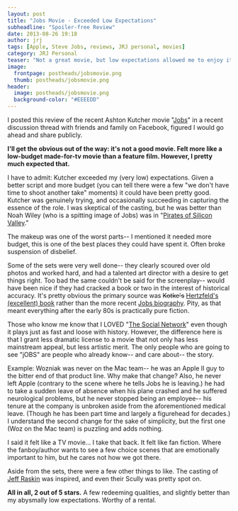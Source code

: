 ```yaml
---
layout: post
title: "Jobs Movie - Exceeded Low Expectations"
subheadline: "Spoiler-free Review"
date: 2013-08-26 19:18
author: jrj
tags: [Apple, Steve Jobs, reviews, JRJ personal, movies]
category: JRJ Personal
teaser: "Not a great movie, but low expectations allowed me to enjoy it anyway…"
image:
  frontpage: postheads/jobsmovie.png
  thumb: postheads/jobsmovie.png
header:
  image: postheads/jobsmovie.png
  background-color: "#EEEEDD"
---
```

I posted this review of the recent Ashton Kutcher movie "[Jobs](http://www.imdb.com/title/tt2357129/?ref_=fn_al_tt_1)" in a recent discussion thread with friends and family on Facebook, figured I would go ahead and share publicly.

**I'll get the obvious out of the way: it's not a good movie. Felt more like a low-budget made-for-tv movie than a feature film. However, I pretty much expected that.**

I have to admit: Kutcher exceeded my (very low) expectations. Given a better script and more budget (you can tell there were a few "we don't have time to shoot another take" moments) it could have been pretty good. Kutcher was genuinely trying, and occasionally succeeding in capturing the essence of the role. I was skeptical of the casting, but he was better than Noah Wiley (who is a spitting image of Jobs) was in "[Pirates of Silicon Valley](http://www.imdb.com/title/tt0168122/)."

The makeup was one of the worst parts-- I mentioned it needed more budget, this is one of the best places they could have spent it. Often broke suspension of disbelief.

Some of the sets were very well done-- they clearly scoured over old photos and worked hard, and had a talented art director with a desire to get things right. Too bad the same couldn't be said for the screenplay-- would have been nice if they had cracked a book or two in the interest of historical accuracy. It's pretty obvious the primary source was ~~Kotke's~~ [Hertzfeld's (excellent) book](http://www.folklore.org/index.py) rather than the more recent [Jobs biography](http://www.amazon.com/Steve-Jobs-Walter-Isaacson/dp/1451648537/jrj-20). Pity, as that meant everything after the early 80s is practically pure fiction.

Those who know me know that I LOVED "[The Social Network](http://www.imdb.com/title/tt1285016/)" even though it plays just as fast and loose with history. However, the difference here is that I grant less dramatic license to a movie that not only has less mainstream appeal, but less artistic merit. The only people who are going to see "jOBS" are people who already know-- and care about-- the story.

Example: Wozniak was never on the Mac team-- he was an Apple II guy to the bitter end of that product line. Why make that change? Also, he never left Apple (contrary to the scene where he tells Jobs he is leaving.) he had to take a sudden leave of absence when his plane crashed and he suffered neurological problems, but he never stopped being an employee-- his tenure at the company is unbroken aside from the aforementioned medical leave. (Though he has been part time and largely a figurehead for decades.) I understand the second change for the sake of simplicity, but the first one (Woz on the Mac team) is puzzling and adds nothing.

I said it felt like a TV movie... I take that back. It felt like fan fiction. Where the fanboy/author wants to see a few choice scenes that are emotionally important to him, but he cares not how we got there.

Aside from the sets, there were a few other things to like. The casting of [Jeff Raskin](http://en.wikipedia.org/wiki/Jef_Raskin) was inspired, and even their Scully was pretty spot on.

**All in all, 2 out of 5 stars.** A few redeeming qualities, and slightly better than my abysmally low expectations. Worthy of a rental.
